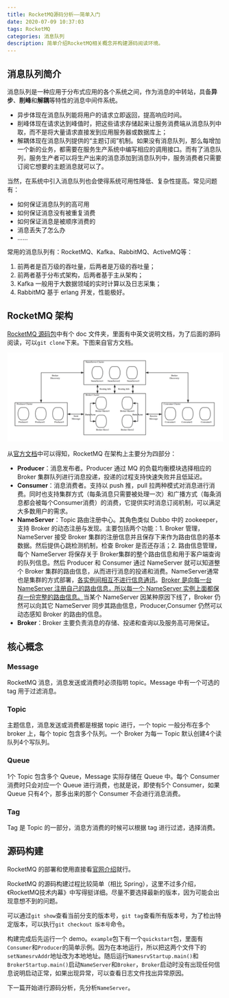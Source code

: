 ```yaml
---
title: RocketMQ源码分析——简单入门
date: 2020-07-09 10:37:03
tags: RocketMQ
categories: 消息队列
description: 简单介绍RocketMQ相关概念并构建源码阅读环境。
---
```


## 消息队列简介

消息队列是一种应用于分布式应用的各个系统之间，作为消息的中转站，具备**异步**、**削峰**和**解耦**等特性的消息中间件系统。

- 异步体现在消息队列能将用户的请求立即返回，提高响应时间。
- 削峰体现在请求达到峰值时，把这些请求存储起来让服务消费端从消息队列中取，而不是将大量请求直接发到应用服务器或数据库上；
- 解耦体现在消息队列提供的“主题订阅”机制。如果没有消息队列，那么每增加一个新的业务，都需要在服务生产系统中编写相应的调用接口。而有了消息队列，服务生产者可以将生产出来的消息添加到消息队列中，服务消费者只需要订阅它想要的主题消息就可以了。

当然，在系统中引入消息队列也会使得系统可用性降低、复杂性提高。常见问题有：

- 如何保证消息队列的高可用
- 如何保证消息没有被重复消费
- 如何保证消息是被顺序消费的
- 消息丢失了怎么办
- ......

常用的消息队列有：RocketMQ、Kafka、RabbitMQ、ActiveMQ等：

1. 前两者是百万级的吞吐量，后两者是万级的吞吐量；
2. 前两者基于分布式架构，后两者基于主从架构；
3. Kafka 一般用于大数据领域的实时计算以及日志采集；
4. RabbitMQ 基于 erlang 开发，性能极好。

## RocketMQ 架构

[RocketMQ 源码包](https://github.com/apache/rocketmq)中有个 doc 文件夹，里面有中英文说明文档，为了后面的源码阅读，可以`git clone`下来。下图来自官方文档。

![](https://github.com/apache/rocketmq/raw/master/docs/cn/image/rocketmq_architecture_1.png)

从[官方文档](https://github.com/apache/rocketmq/blob/master/docs/cn/architecture.md)中可以得知，RocketMQ 在架构上主要分为四部分：

- **Producer**：消息发布者。Producer 通过 MQ 的负载均衡模块选择相应的 Broker 集群队列进行消息投递，投递的过程支持快速失败并且低延迟。
- **Consumer**：消息消费者。支持以 push 推，pull 拉两种模式对消息进行消费。同时也支持集群方式（每条消息只需要被处理一次）和广播方式（每条消息都会被每个Consumer消费）的消费，它提供实时消息订阅机制，可以满足大多数用户的需求。
- **NameServer**：Topic 路由注册中心。其角色类似 Dubbo 中的 zookeeper，支持 Broker 的动态注册与发现。主要包括两个功能：1. Broker 管理，NameServer 接受 Broker 集群的注册信息并且保存下来作为路由信息的基本数据。然后提供心跳检测机制，检查 Broker 是否还存活；2. 路由信息管理，每个 NameServer 将保存关于 Broker集群的整个路由信息和用于客户端查询的队列信息。然后 Producer 和 Consumer 通过 NameServer 就可以知道整个 Broker 集群的路由信息，从而进行消息的投递和消费。NameServer通常也是集群的方式部署，<u>各实例间相互不进行信息通讯</u>。<u>Broker 是向每一台 NameServer 注册自己的路由信息，所以每一个 NameServer 实例上面都保存一份完整的路由信息。</u>当某个 NameServer 因某种原因下线了，Broker 仍然可以向其它 NameServer 同步其路由信息，Producer,Consumer 仍然可以动态感知 Broker 的路由的信息。
- **Broker**：Broker 主要负责消息的存储、投递和查询以及服务高可用保证。

## 核心概念

### Message

RocketMQ 消息，消息发送或消费时必须指明 topic。Message 中有一个可选的 tag 用于过滤消息。

### Topic

主题信息，消息发送或消费都是根据 topic 进行，一个 topic 一般分布在多个 broker 上，每个 topic 包含多个队列。一个 Broker 为每一 Topic 默认创建4个读队列4个写队列。

### Queue

1个 Topic 包含多个 Queue，Message 实际存储在 Queue 中。每个 Consumer 消费时只会对应一个 Queue 进行消费，也就是说，即使有5个 Consumer，如果 Queue 只有4个，那多出来的那个 Consumer 不会进行消息消费。

### Tag

Tag 是 Topic 的一部分，消息方消费的时候可以根据 tag 进行过滤，选择消费。

## 源码构建

RocketMQ 的部署和使用直接看[官网介绍](http://rocketmq.apache.org/docs/quick-start/)就行。

RocketMQ 的源码构建过程比较简单（相比 Spring），这里不过多介绍，《RocketMQ技术内幕》中写得挺详细。尽量不要选择最新的版本，因为可能会出现意想不到的问题。

可以通过`git show`查看当前分支的版本号，`git tag`查看所有版本号，为了检出特定版本，可以执行`git checkout 版本号`命令。

构建完成后先运行一个 demo。`example`包下有一个`quickstart`包，里面有`Consumer`和`Producer`的简单示例。因为在本地运行，所以把这两个文件下的`setNamesrvAddr`地址改为本地地址。随后运行`NamesrvStartup.main()`和`BrokerStartup.main()`启动`NameServer`和`Broker`，`Broker`启动时没有出现任何信息说明启动正常，如果出现异常，可以查看日志文件找出异常原因。

下一篇开始进行源码分析，先分析`NameServer`。

